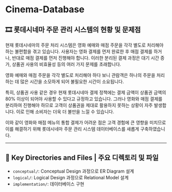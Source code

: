 # Cinema-Database

## 🎞️ 롯데시네마 주문 관리 시스템의 현황 및 문제점

현재 롯데시네마의 주문 처리 시스템은 영화 예매와 매점 주문을 각각 별도로 처리해야 하는 불편함을 겪고 있습니다. 사용자는 영화 결제를 먼저 완료한 후 매점 결제를 하거나, 반대로 매점 결제를 먼저 진행해야 합니다. 이러한 분리된 결제 과정은 대기 시간 증가, 상품권 사용의 비효율성 등의 여러 가지 문제를 초래합니다.

영화 예매와 매점 주문을 각각 별도로 처리해야 하다 보니 관람객은 하나의 주문을 처리하는 데 많은 시간을 소모하게 되어 불필요한 시간이 소요됩니다.

특히, 상품권 사용 같은 경우 현재 롯데시네마 결제 정책에는 결제 금액이 상품권 금액의 80% 이상이 되어야 사용할 수 있다고 규정하고 있습니다. 그러나 영화와 매점 결제를 분리하여 진행해야 하므로 고객이 상품권을 제대로 활용하지 못하는 상황이 자주 발생합니다. 이로 인해 소비자는 더욱 더 불만을 느낄 수 있습니다.

이와 같이 영화와 매점 메뉴의 통합 결제가 어려운 점은 고객 경험에 큰 영향을 미치므로 이를 해결하기 위해 롯데시네마 주문 관리 시스템 데이터베이스를 새롭게 구축하였습니다.

---

## 📁 **Key Directories and Files | 주요 디렉토리 및 파일**

- `conceptual/`: Conceptual Design 과정으로 ER Diagram 설계
- `logical/`: Logical Design 과정으로 Relational Model 설계
- `implementation/`: 데이터베이스 구현

